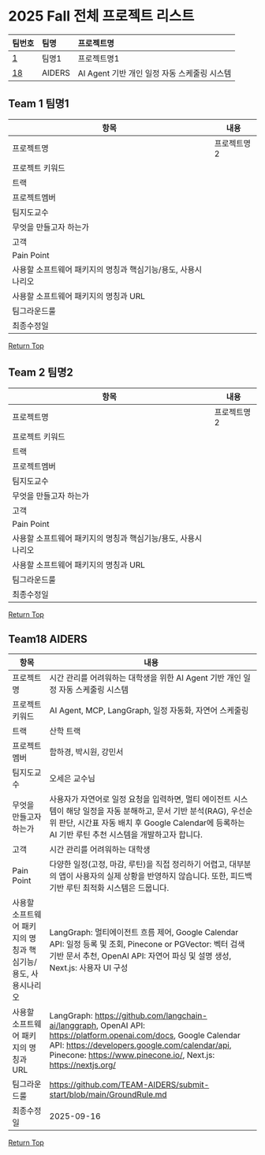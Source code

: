 # 2025 Fall 전체 프로젝트 리스트
|팀번호|팀명|프로젝트명|
|:---|:---|:---|
|[1](#team-1-팀명1)|팀명1|프로젝트명1|
|[18](#team-18-AIDERS)|AIDERS|AI Agent 기반 개인 일정 자동 스케줄링 시스템|

## Team 1 팀명1
|항목|내용|
|---|---|
|프로젝트명|프로젝트명2|
|프로젝트 키워드||
|트랙||
|프로젝트멤버||
|팀지도교수||
|무엇을 만들고자 하는가||
|고객||
|Pain Point||
|사용할 소프트웨어 패키지의 명칭과 핵심기능/용도, 사용시나리오||
|사용할 소프트웨어 패키지의 명칭과 URL||
|팀그라운드룰||
|최종수정일||

  [Return Top](#2025-Fall-전체-프로젝트-리스트)

## Team 2 팀명2
|항목|내용|
|---|---|
|프로젝트명|프로젝트명2|
|프로젝트 키워드||
|트랙||
|프로젝트멤버||
|팀지도교수||
|무엇을 만들고자 하는가||
|고객||
|Pain Point||
|사용할 소프트웨어 패키지의 명칭과 핵심기능/용도, 사용시나리오||
|사용할 소프트웨어 패키지의 명칭과 URL||
|팀그라운드룰||
|최종수정일||

  [Return Top](#2025-Fall-전체-프로젝트-리스트)

## Team18 AIDERS  
| 항목 | 내용 |
|------|------|
|프로젝트명| 시간 관리를 어려워하는 대학생을 위한 AI Agent 기반 개인 일정 자동 스케줄링 시스템 |
|프로젝트 키워드| AI Agent, MCP, LangGraph, 일정 자동화, 자연어 스케줄링 |
|트랙| 산학 트랙 |
|프로젝트멤버| 함하경, 박시원, 강민서 |
|팀지도교수| 오세은 교수님 |
|무엇을 만들고자 하는가| 사용자가 자연어로 일정 요청을 입력하면, 멀티 에이전트 시스템이 해당 일정을 자동 분해하고, 문서 기반 분석(RAG), 우선순위 판단, 시간표 자동 배치 후 Google Calendar에 등록하는 AI 기반 루틴 추천 시스템을 개발하고자 합니다.|
|고객| 시간 관리를 어려워하는 대학생 |
|Pain Point| 다양한 일정(고정, 마감, 루틴)을 직접 정리하기 어렵고, 대부분의 앱이 사용자의 실제 상황을 반영하지 않습니다. 또한, 피드백 기반 루틴 최적화 시스템은 드뭅니다. |
|사용할 소프트웨어 패키지의 명칭과 핵심기능/용도, 사용시나리오| LangGraph: 멀티에이전트 흐름 제어, Google Calendar API: 일정 등록 및 조회, Pinecone or PGVector: 벡터 검색 기반 문서 추천, OpenAI API: 자연어 파싱 및 설명 생성, Next.js: 사용자 UI 구성 |
|사용할 소프트웨어 패키지의 명칭과 URL| LangGraph: https://github.com/langchain-ai/langgraph, OpenAI API: https://platform.openai.com/docs, Google Calendar API: https://developers.google.com/calendar/api, Pinecone: https://www.pinecone.io/, Next.js: https://nextjs.org/ |
|팀그라운드룰| https://github.com/TEAM-AIDERS/submit-start/blob/main/GroundRule.md |
|최종수정일| 2025-09-16|


  [Return Top](#2025-Fall-전체-프로젝트-리스트)
